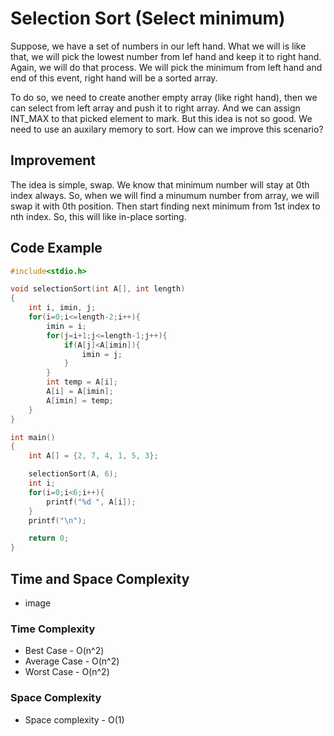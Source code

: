 # Selection Sort (Select minimum)

Suppose, we have a set of numbers in our left hand. What we will is like that, we will pick the lowest number from lef hand and keep it to right hand. Again, we will do that process. We will pick the minimum from left hand and end of this event, right hand will be a sorted array.

To do so, we need to create another empty array (like right hand), then we can select from left array and push it to right array. And we can assign INT_MAX to that picked element to mark. But this idea is not so good. We need to use an auxilary memory to sort. How can we improve this scenario?

## Improvement

The idea is simple, swap. We know that minimum number will stay at 0th index always. So, when we will find a minumum number from array, we will swap it with 0th position. Then start finding next minimum from 1st index to nth index. So, this will like in-place sorting.

## Code Example

```cpp
#include<stdio.h>

void selectionSort(int A[], int length)
{
    int i, imin, j;
    for(i=0;i<=length-2;i++){
        imin = i;
        for(j=i+1;j<=length-1;j++){
            if(A[j]<A[imin]){
                imin = j;
            }
        }
        int temp = A[i];
        A[i] = A[imin];
        A[imin] = temp;
    }
}

int main()
{
    int A[] = {2, 7, 4, 1, 5, 3};

    selectionSort(A, 6);
    int i;
    for(i=0;i<6;i++){
        printf("%d ", A[i]);
    }
    printf("\n");

    return 0;
}
```

## Time and Space Complexity

- image

### Time Complexity

- Best Case - O(n^2)
- Average Case - O(n^2)
- Worst Case - O(n^2)

### Space Complexity

- Space complexity - O(1)
